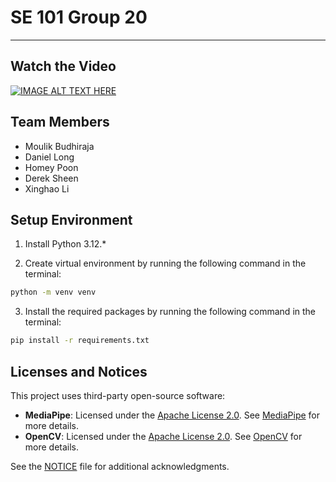 # SE 101 Group 20

---
## Watch the Video

[![IMAGE ALT TEXT HERE](https://img.youtube.com/vi/fg-T3luJGmg/0.jpg)](https://www.youtube.com/watch?v=fg-T3luJGmg)

## Team Members

- Moulik Budhiraja
- Daniel Long
- Homey Poon
- Derek Sheen
- Xinghao Li

## Setup Environment

1. Install Python 3.12.\*

2. Create virtual environment by running the following command in the terminal:

```bash
python -m venv venv
```

3. Install the required packages by running the following command in the terminal:

```bash
pip install -r requirements.txt
```

## Licenses and Notices

This project uses third-party open-source software:

- **MediaPipe**: Licensed under the [Apache License 2.0](LICENSES/mediapipe_license.txt). See [MediaPipe](https://github.com/google/mediapipe) for more details.
- **OpenCV**: Licensed under the [Apache License 2.0](LICENSES/opencv_license.txt). See [OpenCV](https://github.com/opencv/opencv) for more details.

See the [NOTICE](NOTICE) file for additional acknowledgments.
